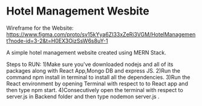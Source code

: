 # Hotel Management Wesbite

Wireframe for the Website: https://www.figma.com/proto/sv15kYya6ZI33xZeRi3VGM/HotelManagement?node-id=3-2&t=H0EX3OizSsW6s8uY-1

A simple hotel management website created using MERN Stack.

Steps to RUN:
 1)Make sure you've downloaded nodejs and all of its packages along with React App,Mongo DB and express JS.
 2)Run the command npm install in terminal to install all the dependencies.
 3)Run the React environment by opening Terminal with respect to to React app and then type npm start.
 4)Consecutively open the terminal with respect to server.js in Backend folder and then  type nodemon server.js .
